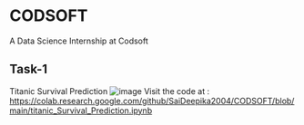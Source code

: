 # CODSOFT
A Data Science Internship at Codsoft 
## Task-1
Titanic Survival Prediction
![image](https://github.com/user-attachments/assets/0ee4f952-9dd0-4686-aaa2-0f2164a1f402)
Visit the code at : https://colab.research.google.com/github/SaiDeepika2004/CODSOFT/blob/main/titanic_Survival_Prediction.ipynb
